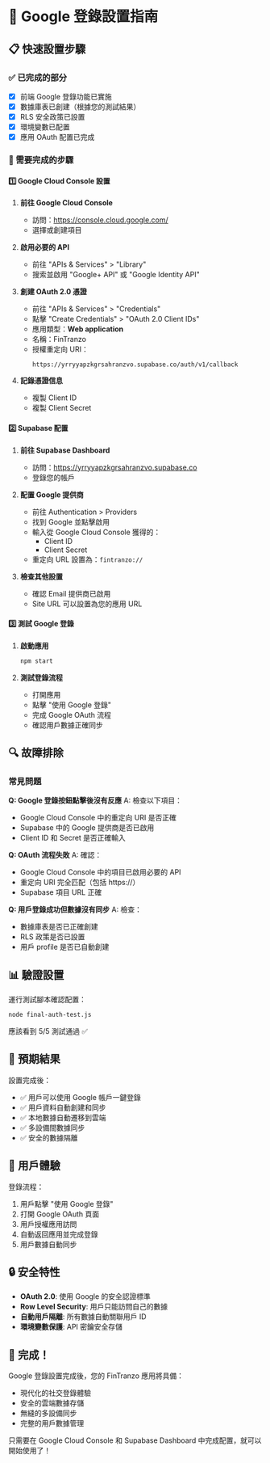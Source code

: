 # 🔐 Google 登錄設置指南

## 📋 快速設置步驟

### ✅ 已完成的部分
- [x] 前端 Google 登錄功能已實施
- [x] 數據庫表已創建（根據您的測試結果）
- [x] RLS 安全政策已設置
- [x] 環境變數已配置
- [x] 應用 OAuth 配置已完成

### 🔧 需要完成的步驟

#### 1️⃣ Google Cloud Console 設置

1. **前往 Google Cloud Console**
   - 訪問：https://console.cloud.google.com/
   - 選擇或創建項目

2. **啟用必要的 API**
   - 前往 "APIs & Services" > "Library"
   - 搜索並啟用 "Google+ API" 或 "Google Identity API"

3. **創建 OAuth 2.0 憑證**
   - 前往 "APIs & Services" > "Credentials"
   - 點擊 "Create Credentials" > "OAuth 2.0 Client IDs"
   - 應用類型：**Web application**
   - 名稱：FinTranzo
   - 授權重定向 URI：
     ```
     https://yrryyapzkgrsahranzvo.supabase.co/auth/v1/callback
     ```

4. **記錄憑證信息**
   - 複製 Client ID
   - 複製 Client Secret

#### 2️⃣ Supabase 配置

1. **前往 Supabase Dashboard**
   - 訪問：https://yrryyapzkgrsahranzvo.supabase.co
   - 登錄您的帳戶

2. **配置 Google 提供商**
   - 前往 Authentication > Providers
   - 找到 Google 並點擊啟用
   - 輸入從 Google Cloud Console 獲得的：
     - Client ID
     - Client Secret
   - 重定向 URL 設置為：`fintranzo://`

3. **檢查其他設置**
   - 確認 Email 提供商已啟用
   - Site URL 可以設置為您的應用 URL

#### 3️⃣ 測試 Google 登錄

1. **啟動應用**
   ```bash
   npm start
   ```

2. **測試登錄流程**
   - 打開應用
   - 點擊 "使用 Google 登錄"
   - 完成 Google OAuth 流程
   - 確認用戶數據正確同步

## 🔍 故障排除

### 常見問題

**Q: Google 登錄按鈕點擊後沒有反應**
A: 檢查以下項目：
- Google Cloud Console 中的重定向 URI 是否正確
- Supabase 中的 Google 提供商是否已啟用
- Client ID 和 Secret 是否正確輸入

**Q: OAuth 流程失敗**
A: 確認：
- Google Cloud Console 中的項目已啟用必要的 API
- 重定向 URI 完全匹配（包括 https://）
- Supabase 項目 URL 正確

**Q: 用戶登錄成功但數據沒有同步**
A: 檢查：
- 數據庫表是否已正確創建
- RLS 政策是否已設置
- 用戶 profile 是否已自動創建

## 📊 驗證設置

運行測試腳本確認配置：
```bash
node final-auth-test.js
```

應該看到 5/5 測試通過 ✅

## 🎯 預期結果

設置完成後：
- ✅ 用戶可以使用 Google 帳戶一鍵登錄
- ✅ 用戶資料自動創建和同步
- ✅ 本地數據自動遷移到雲端
- ✅ 多設備間數據同步
- ✅ 安全的數據隔離

## 📱 用戶體驗

登錄流程：
1. 用戶點擊 "使用 Google 登錄"
2. 打開 Google OAuth 頁面
3. 用戶授權應用訪問
4. 自動返回應用並完成登錄
5. 用戶數據自動同步

## 🔒 安全特性

- **OAuth 2.0**: 使用 Google 的安全認證標準
- **Row Level Security**: 用戶只能訪問自己的數據
- **自動用戶隔離**: 所有數據自動關聯用戶 ID
- **環境變數保護**: API 密鑰安全存儲

## 🎉 完成！

Google 登錄設置完成後，您的 FinTranzo 應用將具備：
- 現代化的社交登錄體驗
- 安全的雲端數據存儲
- 無縫的多設備同步
- 完整的用戶數據管理

只需要在 Google Cloud Console 和 Supabase Dashboard 中完成配置，就可以開始使用了！
